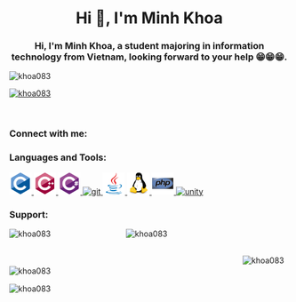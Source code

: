 <h1 align="center">Hi 👋, I'm Minh Khoa</h1>
<h3 align="center">Hi, I'm Minh Khoa, a student majoring in information technology from Vietnam, looking forward to your help 😁😁😁.</h3>

<p align="left"> <img src="https://komarev.com/ghpvc/?username=khoa083&label=Profile%20views&color=0e75b6&style=flat" alt="khoa083" /> </p>

<p align="left"> <a href="https://github.com/ryo-ma/github-profile-trophy"><img src="https://github-profile-trophy.vercel.app/?username=khoa083" alt="khoa083" /></a> </p>

<p align="left"> <a href="https://twitter.com/" target="blank"><img src="https://img.shields.io/twitter/follow/?logo=twitter&style=for-the-badge" alt="" /></a> </p>

<h3 align="left">Connect with me:</h3>
<p align="left">
</p>

<h3 align="left">Languages and Tools:</h3>
<p align="left"> <a href="https://www.cprogramming.com/" target="_blank" rel="noreferrer"> <img src="https://raw.githubusercontent.com/devicons/devicon/master/icons/c/c-original.svg" alt="c" width="40" height="40"/> </a> <a href="https://www.w3schools.com/cpp/" target="_blank" rel="noreferrer"> <img src="https://raw.githubusercontent.com/devicons/devicon/master/icons/cplusplus/cplusplus-original.svg" alt="cplusplus" width="40" height="40"/> </a> <a href="https://www.w3schools.com/cs/" target="_blank" rel="noreferrer"> <img src="https://raw.githubusercontent.com/devicons/devicon/master/icons/csharp/csharp-original.svg" alt="csharp" width="40" height="40"/> </a> <a href="https://git-scm.com/" target="_blank" rel="noreferrer"> <img src="https://www.vectorlogo.zone/logos/git-scm/git-scm-icon.svg" alt="git" width="40" height="40"/> </a> <a href="https://www.java.com" target="_blank" rel="noreferrer"> <img src="https://raw.githubusercontent.com/devicons/devicon/master/icons/java/java-original.svg" alt="java" width="40" height="40"/> </a> <a href="https://www.linux.org/" target="_blank" rel="noreferrer"> <img src="https://raw.githubusercontent.com/devicons/devicon/master/icons/linux/linux-original.svg" alt="linux" width="40" height="40"/> </a> <a href="https://www.php.net" target="_blank" rel="noreferrer"> <img src="https://raw.githubusercontent.com/devicons/devicon/master/icons/php/php-original.svg" alt="php" width="40" height="40"/> </a> <a href="https://unity.com/" target="_blank" rel="noreferrer"> <img src="https://www.vectorlogo.zone/logos/unity3d/unity3d-icon.svg" alt="unity" width="40" height="40"/> </a> </p>

<h3 align="left">Support:</h3>
<p><a href="https://www.buymeacoffee.com/khoa083"> <img align="left" src="https://cdn.buymeacoffee.com/buttons/v2/default-yellow.png" height="50" width="210" alt="khoa083" /></a><a href="https://ko-fi.com/khoa083"> <img align="left" src="https://cdn.ko-fi.com/cdn/kofi3.png?v=3" height="50" width="210" alt="khoa083" /></a></p><br><br>

<p><img align="left" src="https://github-readme-stats.vercel.app/api/top-langs?username=khoa083&show_icons=true&locale=en&layout=compact" alt="khoa083" /></p>

<p>&nbsp;<img align="center" src="https://github-readme-stats.vercel.app/api?username=khoa083&show_icons=true&locale=en" alt="khoa083" /></p>

<p><img align="center" src="https://github-readme-streak-stats.herokuapp.com/?user=khoa083&" alt="khoa083" /></p>

